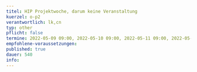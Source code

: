 ```yaml
---
titel: HIP Projektwoche, darum keine Veranstaltung
kuerzel: o-p2
verantwortlich: lk,cn
typ: other
pflicht: false
termine: 2022-05-09 09:00, 2022-05-10 09:00, 2022-05-11 09:00, 2022-05-12 09:00, 2022-05-13 09:00
empfohlene-voraussetzungen: 
published: true
dauer: 540
info:
---
```


